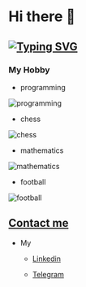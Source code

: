 # Hi there 👋

## [![Typing SVG](https://readme-typing-svg.demolab.com/?theme=merko&size=36&lines=I'am+Artur)](https://git.io/typing-svg)

### My Hobby

   * programming
     
   ![programming](https://images.unsplash.com/photo-1542831371-29b0f74f9713?ixlib=rb-1.2.1&ixid=eyJhcHBfaWQiOjEyMDd9&auto=format&fit=crop&w=1950&q=80)

   * chess

   ![chess](https://www.plymouthpubliclibrary.org/wp-content/uploads/2016/08/Chess-300x200.jpg)

   * mathematics

   ![mathematics](https://images.newscientist.com/wp-content/uploads/2014/12/11164217/maths-gettyimages-5716961731.jpg?width=300)

   * football

   ![football](https://i.pinimg.com/originals/03/7b/4f/037b4f25fc891e94f671bf81a38131e8.jpg)


## [Contact me](https://www.facebook.com/artur.petoyan)

* My

    * [Linkedin](https://www.linkedin.com/in/arturpetoyan/)

    * [Telegram](https://t.me/ArturPetoyan)
